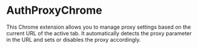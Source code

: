 # AuthProxyChrome
This Chrome extension allows you to manage proxy settings based on the current URL of the active tab. It automatically detects the proxy parameter in the URL and sets or disables the proxy accordingly.
